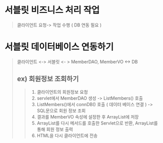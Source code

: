 # 서블릿 비즈니스 처리 작업
> 클라이언트 요청-> 작업 수행 ( DB 연동 필요 )

# 서블릿 데이터베이스 연동하기
> 클라이언트 <-> 서블릿 <- > MemberDAO, MemberVO <-> DB    
> ## ex) 회원정보 조회하기
> > 1. 클라이언트의 회원정보 요청
> > 2. servlet에서 MemberDAO 생성 -> ListMembers() 호출
> > 3. ListMembers()에서 connDB() 호출 ( 데이터 베이스 연결 ) -> SQL문으로 회원 정보 조회
> > 4. 결과를 MemberVO 속성에 설정한 후 ArrayList에 저장
> > 5. ArrayList를 다시 메서드를 호출한 Servlet으로 반환, ArrayList를 통해 회원 정보 출력
> > 6. HTML을 다시 클라이언트에 전송

